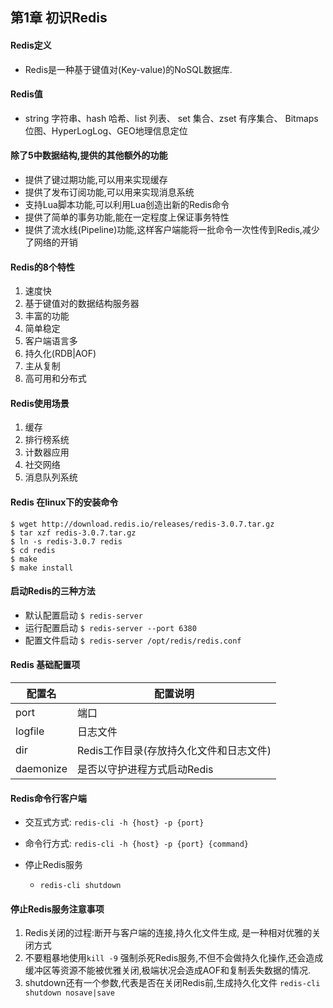 ## 第1章 初识Redis

#### Redis定义

* Redis是一种基于键值对(Key-value)的NoSQL数据库.

#### Redis值

* string 字符串、hash 哈希、list 列表、 set 集合、zset 有序集合、 Bitmaps 位图、HyperLogLog、GEO地理信息定位

#### 除了5中数据结构,提供的其他额外的功能

* 提供了键过期功能,可以用来实现缓存
* 提供了发布订阅功能,可以用来实现消息系统
* 支持Lua脚本功能,可以利用Lua创造出新的Redis命令
* 提供了简单的事务功能,能在一定程度上保证事务特性
* 提供了流水线(Pipeline)功能,这样客户端能将一批命令一次性传到Redis,减少了网络的开销

#### Redis的8个特性

1. 速度快
2. 基于键值对的数据结构服务器
3. 丰富的功能
4. 简单稳定
5. 客户端语言多
6. 持久化(RDB|AOF)
7. 主从复制
8. 高可用和分布式

#### Redis使用场景

1. 缓存
2. 排行榜系统
3. 计数器应用
4. 社交网络
5. 消息队列系统

#### Redis 在linux下的安装命令

```
$ wget http://download.redis.io/releases/redis-3.0.7.tar.gz
$ tar xzf redis-3.0.7.tar.gz
$ ln -s redis-3.0.7 redis
$ cd redis
$ make
$ make install
```

#### 启动Redis的三种方法

* 默认配置启动 `$ redis-server`
* 运行配置启动  `$ redis-server --port 6380`
* 配置文件启动 `$ redis-server /opt/redis/redis.conf`

#### Redis 基础配置项

| 配置名    | 配置说明                                |
| --------- | --------------------------------------- |
| port      | 端口                                    |
| logfile   | 日志文件                                |
| dir       | Redis工作目录(存放持久化文件和日志文件) |
| daemonize | 是否以守护进程方式启动Redis             |

#### Redis命令行客户端

* 交互式方式: `redis-cli -h {host} -p {port}`
* 命令行方式: `redis-cli -h {host} -p {port} {command}` 

* 停止Redis服务

  * `redis-cli shutdown`


#### 停止Redis服务注意事项

1. Redis关闭的过程:断开与客户端的连接,持久化文件生成, 是一种相对优雅的关闭方式
2. 不要粗暴地使用`kill -9` 强制杀死Redis服务,不但不会做持久化操作,还会造成缓冲区等资源不能被优雅关闭,极端状况会造成AOF和复制丢失数据的情况.
3. shutdown还有一个参数,代表是否在关闭Redis前,生成持久化文件  `redis-cli shutdown nosave|save`

